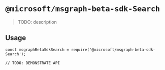 # `@microsoft/msgraph-beta-sdk-Search`

> TODO: description

## Usage

```
const msgraphBetaSdkSearch = require('@microsoft/msgraph-beta-sdk-Search');

// TODO: DEMONSTRATE API
```
